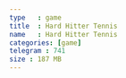 ```yaml
---
type   : game
title  : Hard Hitter Tennis
name   : Hard Hitter Tennis
categories: [game]
telegram : 741
size : 187 MB
---
```




